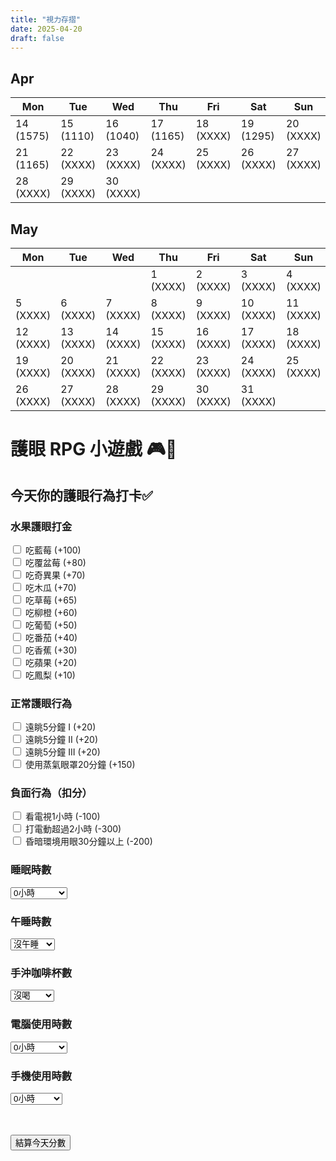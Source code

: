 ```yaml
---
title: "視力存摺"
date: 2025-04-20
draft: false
---
```


## Apr
| Mon | Tue | Wed | Thu | Fri | Sat | Sun |  
| --------- | --------- | --------- | --------- | --------- | --------- | --------- |
| 14 (1575) | 15 (1110) | 16 (1040) | 17 (1165) | 18 (XXXX) | 19 (1295) | 20 (XXXX) |
| 21 (1165) | 22 (XXXX) | 23 (XXXX) | 24 (XXXX) | 25 (XXXX) | 26 (XXXX) | 27 (XXXX) |
| 28 (XXXX) | 29 (XXXX) | 30 (XXXX) |

## May
| Mon | Tue | Wed | Thu | Fri | Sat | Sun |  
| --------- | --------- | --------- | --------- | --------- | --------- | --------- |
|           |           |           | 1 (XXXX)  | 2 (XXXX)  | 3 (XXXX)  | 4 (XXXX)  |
| 5 (XXXX)  | 6 (XXXX)  | 7 (XXXX)  | 8 (XXXX)  | 9 (XXXX)  | 10 (XXXX) | 11 (XXXX) |
| 12 (XXXX) | 13 (XXXX) | 14 (XXXX) | 15 (XXXX) | 16 (XXXX) | 17 (XXXX) | 18 (XXXX) |
| 19 (XXXX) | 20 (XXXX) | 21 (XXXX) | 22 (XXXX) | 23 (XXXX) | 24 (XXXX) | 25 (XXXX) |
| 26 (XXXX) | 27 (XXXX) | 28 (XXXX) | 29 (XXXX) | 30 (XXXX) | 31 (XXXX) |

# 護眼 RPG 小遊戲 🎮👀

## 今天你的護眼行為打卡✅

### 水果護眼打金
<input type="checkbox" id="blueberry"> 吃藍莓 (+100)<br>
<input type="checkbox" id="raspberry"> 吃覆盆莓 (+80)<br>
<input type="checkbox" id="kiwi"> 吃奇異果 (+70)<br>
<input type="checkbox" id="papaya"> 吃木瓜 (+70)<br>
<input type="checkbox" id="strawberry"> 吃草莓 (+65)<br>
<input type="checkbox" id="orange"> 吃柳橙 (+60)<br>
<input type="checkbox" id="grape"> 吃葡萄 (+50)<br>
<input type="checkbox" id="tomato"> 吃番茄 (+40)<br>
<input type="checkbox" id="banana"> 吃香蕉 (+30)<br>
<input type="checkbox" id="apple"> 吃蘋果 (+20)<br>
<input type="checkbox" id="pineapple"> 吃鳳梨 (+10)<br>

### 正常護眼行為
<input type="checkbox" id="look_far"> 遠眺5分鐘 I (+20)<br>
<input type="checkbox" id="look_farII"> 遠眺5分鐘 II (+20)<br>
<input type="checkbox" id="look_farIII"> 遠眺5分鐘 III (+20)<br>
<input type="checkbox" id="steam_eye_mask"> 使用蒸氣眼罩20分鐘 (+150)<br>

### 負面行為（扣分）
<input type="checkbox" id="watch_tv"> 看電視1小時 (-100)<br>
<input type="checkbox" id="gaming"> 打電動超過2小時 (-300)<br>
<input type="checkbox" id="dark_light"> 昏暗環境用眼30分鐘以上 (-200)<br>

### 睡眠時數
<select id="sleep_hours">
  <option value="0">0小時</option>
  <option value="1">1小時</option>
  <option value="2">2小時</option>
  <option value="3">3小時</option>
  <option value="4">4小時</option>
  <option value="5">5小時</option>
  <option value="6">6小時</option>
  <option value="7">7小時</option>
  <option value="8">8小時</option>
  <option value="9">9小時</option>
  <option value="10">10小時以上</option>
</select>

### 午睡時數
<select id="nap_minutes">
  <option value="0">沒午睡</option>
  <option value="15">15分鐘</option>
  <option value="30">30分鐘</option>
  <option value="45">45分鐘</option>
  <option value="60">60分鐘</option>
  <option value="90">90分鐘</option>
  <option value="120">120分鐘</option>
</select>

### 手沖咖啡杯數
<select id="coffee_cups">
  <option value="0">沒喝</option>
  <option value="1">1杯</option>
  <option value="2">2杯</option>
  <option value="3">3杯以上</option>
</select>

### 電腦使用時數
<select id="pc_hours">
  <option value="0">0小時</option>
  <option value="1">1小時</option>
  <option value="2">2小時</option>
  <option value="3">3小時</option>
  <option value="4">4小時</option>
  <option value="5">5小時</option>
  <option value="6">6小時</option>
  <option value="7">7小時</option>
  <option value="8">8小時</option>
  <option value="9">9小時</option>
  <option value="10">10小時以上</option>
</select>

### 手機使用時數
<select id="phone_hours">
  <option value="0">0小時</option>
  <option value="1">1小時</option>
  <option value="2">2小時</option>
  <option value="3">3小時</option>
  <option value="4">4小時</option>
  <option value="5">5小時以上</option>
</select>

<br><br>
<button onclick="calculateHP()">結算今天分數</button>

<p id="result"></p>

<script>
function calculateHP() {
  let hp = 1000;
  let fruitsEaten = 0;

  // 水果加分
  if (document.getElementById('blueberry').checked) { hp += 100; fruitsEaten++; }
  if (document.getElementById('raspberry').checked) { hp += 80; fruitsEaten++; }
  if (document.getElementById('kiwi').checked) { hp += 70; fruitsEaten++; }
  if (document.getElementById('papaya').checked) { hp += 70; fruitsEaten++; }
  if (document.getElementById('strawberry').checked) { hp += 65; fruitsEaten++; }
  if (document.getElementById('orange').checked) { hp += 60; fruitsEaten++; }
  if (document.getElementById('grape').checked) { hp += 50; fruitsEaten++; }
  if (document.getElementById('tomato').checked) { hp += 40; fruitsEaten++; }
  if (document.getElementById('banana').checked) { hp += 30; fruitsEaten++; }
  if (document.getElementById('apple').checked) { hp += 20; fruitsEaten++; }
  if (document.getElementById('pineapple').checked) { hp += 10; fruitsEaten++; }
  
  if (fruitsEaten >= 3) { hp += 50; } // 水果大餐加分

  // 護眼行為加分
  if (document.getElementById('look_far').checked) { hp += 20; }
  if (document.getElementById('look_farII').checked) { hp += 20; }
  if (document.getElementById('look_farIII').checked) { hp += 20; }
  if (document.getElementById('steam_eye_mask').checked) { hp += 150; }

  // 負面行為扣分
  if (document.getElementById('watch_tv').checked) { hp -= 100; }
  if (document.getElementById('gaming').checked) { hp -= 300; }
  if (document.getElementById('dark_light').checked) { hp -= 200; }

  // 睡眠時數
  let sleep = parseInt(document.getElementById('sleep_hours').value);
  if (sleep <= 4) { hp -= 300; }
  else if (sleep == 5) { hp -= 150; }
  else if (sleep == 6) { hp -= 50; }
  else if (sleep == 7 || sleep == 8) { hp += 100; }
  else if (sleep == 9) { hp += 30; }
  else if (sleep >= 10) { hp -= 30; }

  // 午睡
  let nap = parseInt(document.getElementById('nap_minutes').value);
  if (nap > 0 && nap <= 30) { hp += 30; }
  else if (nap > 60) { hp -= 50; }

  // 咖啡
  let coffee = parseInt(document.getElementById('coffee_cups').value);
  if (coffee == 1) { hp += 10; }
  else if (coffee >= 3) { hp -= 50; }

  // 電腦/手機使用
  let pc = parseInt(document.getElementById('pc_hours').value);
  let phone = parseInt(document.getElementById('phone_hours').value);
  let totalScreenTime = pc + phone;

  if (totalScreenTime <= 4) { hp += 50; }
  else if (totalScreenTime <= 6) { hp += 20; }
  else if (totalScreenTime <= 8) { hp -= 50; }
  else { hp -= 100; }

  // 決定護眼等級
  let level = "";
  if (hp >= 1200) {
    level = "護眼聖騎士（S+）";
  }
  else if (hp >= 1100) {
    level = "護眼勇者（A）";
  }
  else if (hp >= 1000) {
    level = "普通防衛者（B）";
  }
  else if (hp >= 900) {
    level = "受損旅人（C）";
  }
  else if (hp >= 800) {
    level = "重傷流浪者（D）";
  }
  else {
    level = "眼睛崩壞王（F）";
  }

  document.getElementById('result').innerHTML = 
    "今日視力貨幣：" + hp + " Gold<br>" + 
    "頭銜：" + level;
}
</script>